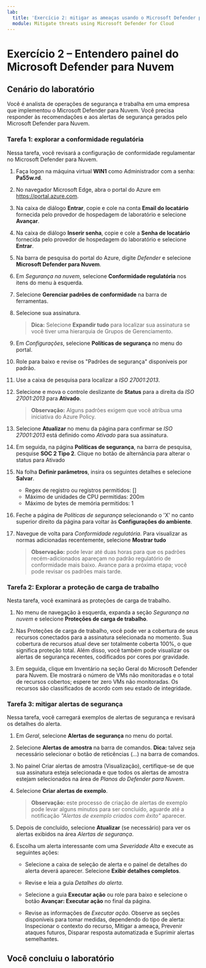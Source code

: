 ```yaml
---
lab:
  title: 'Exercício 2: mitigar as ameaças usando o Microsoft Defender para Nuvem'
  module: Mitigate threats using Microsoft Defender for Cloud
---
```


# Exercício 2 – Entendero painel do Microsoft Defender para Nuvem

## Cenário do laboratório

Você é analista de operações de segurança e trabalha em uma empresa que implementou o Microsoft Defender para Nuvem. Você precisa responder às recomendações e aos alertas de segurança gerados pelo Microsoft Defender para Nuvem.

### Tarefa 1: explorar a conformidade regulatória

Nessa tarefa, você revisará a configuração de conformidade regulamentar no Microsoft Defender para Nuvem.

1. Faça logon na máquina virtual **WIN1** como Administrador com a senha: **Pa55w.rd**.  

1. No navegador Microsoft Edge, abra o portal do Azure em <https://portal.azure.com>.

1. Na caixa de diálogo **Entrar**, copie e cole na conta **Email do locatário** fornecida pelo provedor de hospedagem de laboratório e selecione **Avançar**.

1. Na caixa de diálogo **Inserir senha**, copie e cole a **Senha de locatário** fornecida pelo provedor de hospedagem do laboratório e selecione **Entrar**.

1. Na barra de pesquisa do portal do Azure, digite *Defender* e selecione **Microsoft Defender para Nuvem**.

1. Em *Segurança na nuvem*, selecione **Conformidade regulatória** nos itens do menu à esquerda.

1. Selecione **Gerenciar padrões de conformidade** na barra de ferramentas.

1. Selecione sua assinatura.

    >**Dica:** Selecione **Expandir tudo** para localizar sua assinatura se você tiver uma hierarquia de Grupos de Gerenciamento.

1. Em *Configurações*, selecione **Políticas de segurança** no menu do portal.

1. Role para baixo e revise os "Padrões de segurança" disponíveis por padrão.

1. Use a caixa de pesquisa para localizar a *ISO 27001:2013*.

1. Selecione e mova o controle deslizante de **Status** para a direita da *ISO 27001:2013* para **Ativado**.

    >**Observação:** Alguns padrões exigem que você atribua uma iniciativa do Azure Policy.

1. Selecione **Atualizar** no menu da página para confirmar se *ISO 27001:2013* está definido como *Ativado* para sua assinatura.

1. Em seguida, na página **Políticas de segurança**, na barra de pesquisa, pesquise **SOC 2 Tipo 2**. Clique no botão de alternância para alterar o status para Ativado

1. Na folha **Definir parâmetros**, insira os seguintes detalhes e selecione **Salvar**.

     - Regex de registro ou registros permitidos: []
     - Máximo de unidades de CPU permitidas: 200m
     - Máximo de bytes de memória permitidos: 1

1. Feche a página de *Políticas de segurança* selecionando o 'X' no canto superior direito da página para voltar às **Configurações do ambiente**.

1. Navegue de volta para *Conformidade regulatória*. Para visualizar as normas adicionadas recentemente, selecione **Mostrar tudo**

     >**Observação:** pode levar até duas horas para que os padrões recém-adicionados apareçam no padrão regulatório de conformidade mais baixo. Avance para a próxima etapa; você pode revisar os padrões mais tarde.


### Tarefa 2: Explorar a proteção de carga de trabalho

Nesta tarefa, você examinará as proteções de carga de trabalho.  

1. No menu de navegação à esquerda, expanda a seção *Segurança na nuvem* e selecione **Proteções de carga de trabalho**.

1. Nas Proteções de carga de trabalho, você pode ver a cobertura de seus recursos conectados para a assinatura selecionada no momento. Sua cobertura de recursos atual deve ser totalmente coberta 100%, o que significa proteção total. Além disso, você também pode visualizar os alertas de segurança recentes, codificados por cores por gravidade.

1. Em seguida, clique em Inventário na seção Geral do Microsoft Defender para Nuvem. Ele mostrará o número de VMs não monitoradas e o total de recursos cobertos; espere ter zero VMs não monitoradas. Os recursos são classificados de acordo com seu estado de integridade.

<!--- In this task, you'll review cloud security posture management.  The Secure Score information can take 24 hours to recalculate. It's recommended to do this task again in 24 hours.

1. Under *Cloud Security*, select **Security posture** from the left menu items.

1. The *Secure score* defaults to the *Azure environment*.

1. Under the *Environment* tab, select **View recommendations >** link.

1. Select **Add filter** and then select **Resource type**.

1. Select the **Machines - Azure Arc** checkbox and then select the **Apply** button.

    >**Note:** If you don't see **Machines - Azure Arc** listed, make sure you have completed Learning Path 3 - Lab 1 - Exercise 1 Task 4..

1. Select any recommendation where the status isn't *"Completed"*.

1. Review the recommendation and in the **Take action** tab scroll down to **Delegate** and select **Assign owner & set due date**.

1. In the **Create assignment** window, leave *Type* set to *Defender for Cloud* and expand the **Assignment details**.

1. In the `Set owner` *Email address* box, type in your admin email. **Hint:** You can copy it from the instructions in the *Resources* tab.

1. Explore the *Set remediation timeframe* and *Set email notifications* options and select **Create**.

    >**Note:** If you see the error *Failed to create requested assignments*, try again later.

1. Close the recommendation page by selecting the 'X' on the upper right of the window. --->

### Tarefa 3: mitigar alertas de segurança

Nessa tarefa, você carregará exemplos de alertas de segurança e revisará os detalhes do alerta.

1. Em *Geral*, selecione **Alertas de segurança** no menu do portal.

1. Selecione **Alertas de amostra** na barra de comandos. **Dica:** talvez seja necessário selecionar o botão de reticências (...) na barra de comandos.

1. No painel Criar alertas de amostra (Visualização), certifique-se de que sua assinatura esteja selecionada e que todos os alertas de amostra estejam selecionados na área de *Planos do Defender para Nuvem*.

1. Selecione **Criar alertas de exemplo**.  

    >**Observação:** este processo de criação de alertas de exemplo pode levar alguns minutos para ser concluído, aguarde até a notificação *"Alertas de exemplo criados com êxito"* aparecer.

1. Depois de concluído, selecione **Atualizar** (se necessário) para ver os alertas exibidos na área *Alertas de segurança*.

1. Escolha um alerta interessante com uma *Severidade* *Alta* e execute as seguintes ações:

    - Selecione a caixa de seleção de alerta e o painel de detalhes do alerta deverá aparecer. Selecione **Exibir detalhes completos**.

    - Revise e leia a guia *Detalhes do alerta*.

    - Selecione a guia **Executar ação** ou role para baixo e selecione o botão **Avançar: Executar ação** no final da página.

    - Revise as informações de *Executar ação*. Observe as seções disponíveis para tomar medidas, dependendo do tipo de alerta: Inspecionar o contexto do recurso, Mitigar a ameaça, Prevenir ataques futuros, Disparar resposta automatizada e Suprimir alertas semelhantes.

## Você concluiu o laboratório
